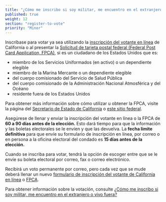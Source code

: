 ```yaml
---
title: "¿Cómo me inscribo si soy militar, me encuentro en el extranjero o vivo fuera del país?"
published: true
weight: 12
section: "register-to-vote"
priority: "Minor"
---
```

Inscríbase para votar ya sea utilizando la [inscripción del votante en línea](http://registertovote.ca.gov/) de California o al presentar la [Solicitud de tarjeta postal federal (Federal Post Card Application, FPCA)](https://www.fvap.gov/uploads/FVAP/Forms/fpca2013.pdf), si es un ciudadano de los Estados Unidos que es:  
- miembro de los Servicios Uniformados (en activo) o un dependiente elegible  
- miembro de la Marina Mercante o un dependiente elegible  
- del cuerpo comisionado del Servicio de Salud Pública  
- del cuerpo comisionado de la Administración Nacional Atmosférica y del Océano  
- residente fuera de los Estados Unidos  

Para obtener más información sobre cómo utilizar u obtener la FPCA, visite la página del [Secretario de Estado de California](http://www.sos.ca.gov/elections/voter-registration/military-overseas-voters/) o [este sitio federal](https://www.fvap.gov/). 

Asegúrese de llenar y enviar la inscripción del votante en línea o la FPCA de **60 a 90 días antes de la elección.** Esto dará tiempo para que la información y las boletas electorales se le envíen y que las devuelva. La **fecha límite definitiva** para que envíe su formulario de inscripción en línea, por correo o en persona a la oficina electoral del condado es **15 días antes de la elección.**  

Cuando se inscriba para votar, tendrá la opción de escoger entre que se le envíe su boleta electoral por correo, fax o correo electrónico. 

Recibirá un voto permanente por correo, pero cada vez que se mude deberá llenar un nuevo [formulario de inscripción del votante de California en línea](http://registertovote.ca.gov/) o [FPCA](https://www.fvap.gov/). 

Para obtener información sobre la votación, consulte [¿Cómo me inscribo si soy militar, me encuentro en el extranjero o vivo fuera?](#menu-item-how-do-i-vote-if-i-am-military-overseas-or-live-abroad)
  
